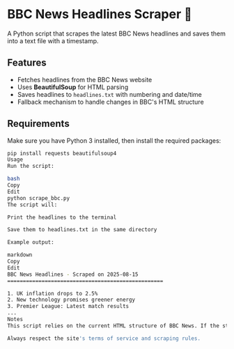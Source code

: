 # BBC News Headlines Scraper 📰

A Python script that scrapes the latest BBC News headlines and saves them into a text file with a timestamp.

## Features
- Fetches headlines from the BBC News website
- Uses **BeautifulSoup** for HTML parsing
- Saves headlines to `headlines.txt` with numbering and date/time
- Fallback mechanism to handle changes in BBC's HTML structure

## Requirements
Make sure you have Python 3 installed, then install the required packages:
```bash
pip install requests beautifulsoup4
Usage
Run the script:

bash
Copy
Edit
python scrape_bbc.py
The script will:

Print the headlines to the terminal

Save them to headlines.txt in the same directory

Example output:

markdown
Copy
Edit
BBC News Headlines - Scraped on 2025-08-15
==================================================

1. UK inflation drops to 2.5%
2. New technology promises greener energy
3. Premier League: Latest match results
...
Notes
This script relies on the current HTML structure of BBC News. If the structure changes, you may need to update the tag/class selectors in the code.

Always respect the site's terms of service and scraping rules.
